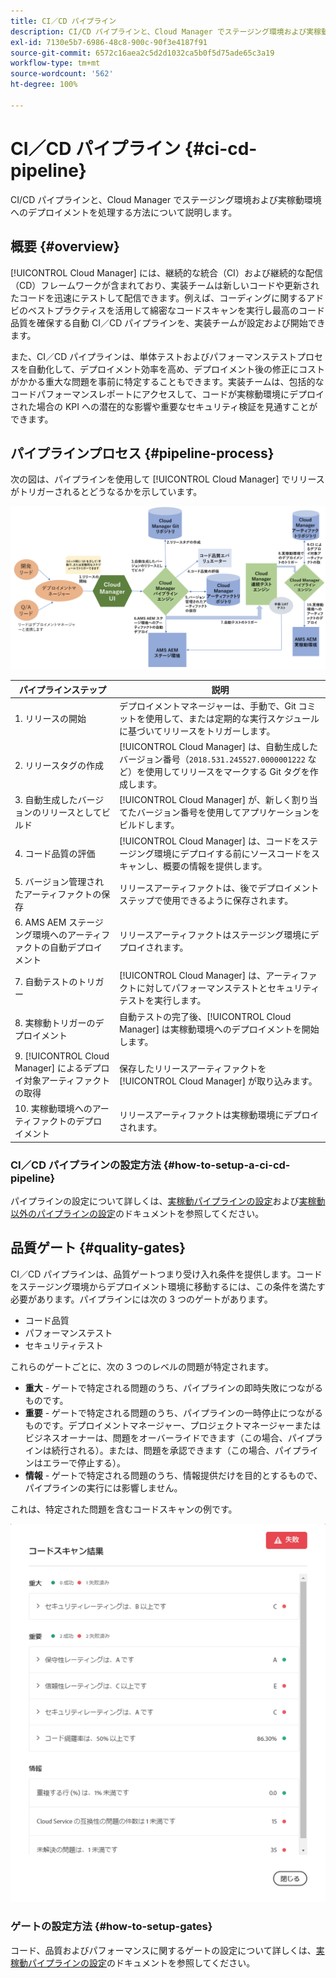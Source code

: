 ```yaml
---
title: CI／CD パイプライン
description: CI/CD パイプラインと、Cloud Manager でステージング環境および実稼動環境へのデプロイメントを処理する方法について説明します。
exl-id: 7130e5b7-6986-48c8-900c-90f3e4187f91
source-git-commit: 6572c16aea2c5d2d1032ca5b0f5d75ade65c3a19
workflow-type: tm+mt
source-wordcount: '562'
ht-degree: 100%

---
```



# CI／CD パイプライン {#ci-cd-pipeline}

CI/CD パイプラインと、Cloud Manager でステージング環境および実稼動環境へのデプロイメントを処理する方法について説明します。

## 概要 {#overview}

[!UICONTROL Cloud Manager] には、継続的な統合（CI）および継続的な配信（CD）フレームワークが含まれており、実装チームは新しいコードや更新されたコードを迅速にテストして配信できます。例えば、コーディングに関するアドビのベストプラクティスを活用して綿密なコードスキャンを実行し最高のコード品質を確保する自動 CI／CD パイプラインを、実装チームが設定および開始できます。

また、CI／CD パイプラインは、単体テストおよびパフォーマンステストプロセスを自動化して、デプロイメント効率を高め、デプロイメント後の修正にコストがかかる重大な問題を事前に特定することもできます。実装チームは、包括的なコードパフォーマンスレポートにアクセスして、コードが実稼動環境にデプロイされた場合の KPI への潜在的な影響や重要なセキュリティ検証を見通すことができます。

## パイプラインプロセス {#pipeline-process}

次の図は、パイプラインを使用して [!UICONTROL Cloud Manager] でリリースがトリガーされるとどうなるかを示しています。

![パイプラインプロセス](/help/assets/screen_shot_2018-05-30at82457pm.png)

| パイプラインステップ | 説明 |
|---|---|
| 1. リリースの開始 | デプロイメントマネージャーは、手動で、Git コミットを使用して、または定期的な実行スケジュールに基づいてリリースをトリガーします。 |
| 2. リリースタグの作成 | [!UICONTROL Cloud Manager] は、自動生成したバージョン番号（`2018.531.245527.0000001222` など）を使用してリリースをマークする Git タグを作成します。 |
| 3. 自動生成したバージョンのリリースとしてビルド | [!UICONTROL Cloud Manager] が、新しく割り当てたバージョン番号を使用してアプリケーションをビルドします。 |
| 4. コード品質の評価 | [!UICONTROL Cloud Manager] は、コードをステージング環境にデプロイする前にソースコードをスキャンし、概要の情報を提供します。 |
| 5. バージョン管理されたアーティファクトの保存 | リリースアーティファクトは、後でデプロイメントステップで使用できるように保存されます。 |
| 6. AMS AEM ステージング環境へのアーティファクトの自動デプロイメント | リリースアーティファクトはステージング環境にデプロイされます。 |
| 7. 自動テストのトリガー | [!UICONTROL Cloud Manager] は、アーティファクトに対してパフォーマンステストとセキュリティテストを実行します。 |
| 8. 実稼動トリガーのデプロイメント | 自動テストの完了後、[!UICONTROL Cloud Manager] は実稼動環境へのデプロイメントを開始します。 |
| 9. [!UICONTROL Cloud Manager] によるデプロイ対象アーティファクトの取得 | 保存したリリースアーティファクトを [!UICONTROL Cloud Manager] が取り込みます。 |
| 10. 実稼動環境へのアーティファクトのデプロイメント | リリースアーティファクトは実稼動環境にデプロイされます。 |

### CI／CD パイプラインの設定方法 {#how-to-setup-a-ci-cd-pipeline}

パイプラインの設定について詳しくは、[実稼動パイプラインの設定](/help/using/production-pipelines.md)および[実稼動以外のパイプラインの設定](/help/using/non-production-pipelines.md)のドキュメントを参照してください。 

## 品質ゲート {#quality-gates}

CI／CD パイプラインは、品質ゲートつまり受け入れ条件を提供します。コードをステージング環境からデプロイメント環境に移動するには、この条件を満たす必要があります。パイプラインには次の 3 つのゲートがあります。

* コード品質
* パフォーマンステスト
* セキュリティテスト

これらのゲートごとに、次の 3 つのレベルの問題が特定されます。

* **重大** - ゲートで特定される問題のうち、パイプラインの即時失敗につながるものです。
* **重要** - ゲートで特定される問題のうち、パイプラインの一時停止につながるものです。デプロイメントマネージャー、プロジェクトマネージャーまたはビジネスオーナーは、問題をオーバーライドできます（この場合、パイプラインは続行される）。または、問題を承認できます（この場合、パイプラインはエラーで停止する）。
* **情報** - ゲートで特定される問題のうち、情報提供だけを目的とするもので、パイプラインの実行には影響しません。

これは、特定された問題を含むコードスキャンの例です。

![コードスキャンの例](/help/assets/quality-gate-failed.png)

### ゲートの設定方法 {#how-to-setup-gates}

コード、品質およびパフォーマンスに関するゲートの設定について詳しくは、[実稼動パイプラインの設定](/help/using/production-pipelines.md)のドキュメントを参照してください。

